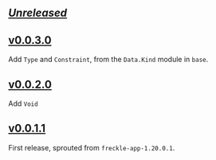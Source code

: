 ## [_Unreleased_](https://github.com/freckle/freckle-app/compare/freckle-prelude-v0.0.3.0...main)

## [v0.0.3.0](https://github.com/freckle/freckle-app/compare/freckle-prelude-v0.0.2.0...freckle-prelude-v0.0.3.0)

Add `Type` and `Constraint`, from the `Data.Kind` module in `base`.

## [v0.0.2.0](https://github.com/freckle/freckle-app/compare/freckle-prelude-v0.0.1.1...freckle-prelude-v0.0.2.0)

Add `Void`

## [v0.0.1.1](https://github.com/freckle/freckle-app/tree/freckle-prelude-v0.0.0.0/freckle-prelude)

First release, sprouted from `freckle-app-1.20.0.1`.
